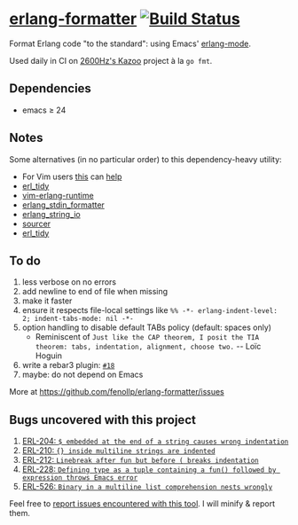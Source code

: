 # [erlang-formatter](https://github.com/fenollp/erlang-formatter) [![Build Status](https://travis-ci.org/fenollp/erlang-formatter.svg?branch=master)](https://travis-ci.org/fenollp/erlang-formatter/builds)

Format Erlang code "to the standard": using Emacs' [erlang-mode](http://erlang.org/doc/man/erlang.el.html).

Used daily in CI on [2600Hz's Kazoo](https://github.com/2600Hz/Kazoo) project à la `go fmt`.

## Dependencies

* emacs ≥ 24

## Notes

Some alternatives (in no particular order) to this dependency-heavy utility:

* For Vim users [this](http://erlang.org/pipermail/erlang-questions/2009-February/041719.html) can [help](http://stackoverflow.com/questions/4085411/vim-indent-like-emacs)
* [erl_tidy](./test/before/erl_tidy.escript)
* [vim-erlang-runtime](https://github.com/vim-erlang/vim-erlang-runtime)
* [erlang_stdin_formatter](https://github.com/ebengt/erlang_stdin_formatter)
* [erlang_string_io](https://github.com/ebengt/erlang_string_io)
* [sourcer](https://github.com/erlang/sourcer/pull/10)
* [erl_tidy](https://github.com/tsloughter/erl_tidy)

## To do

1. less verbose on no errors
1. add newline to end of file when missing
1. make it faster
1. ensure it respects file-local settings like `%% -*- erlang-indent-level: 2; indent-tabs-mode: nil -*-`
1. option handling to disable default TABs policy (default: spaces only)
    * Reminiscent of `Just like the CAP theorem, I posit the TIA theorem: tabs, indentation, alignment, choose two.` -- Loïc Hoguin
1. write a rebar3 plugin: [`#18`](https://github.com/fenollp/erlang-formatter/issues/18)
1. maybe: do not depend on Emacs

More at https://github.com/fenollp/erlang-formatter/issues

## Bugs uncovered with this project

1. [ERL-204: `$ embedded at the end of a string causes wrong indentation`](https://bugs.erlang.org/browse/ERL-204)
1. [ERL-210: `{} inside multiline strings are indented`](https://bugs.erlang.org/browse/ERL-210)
1. [ERL-212: `Linebreak after fun but before ( breaks indentation`](https://bugs.erlang.org/browse/ERL-212)
1. [ERL-228: `Defining type as a tuple containing a fun() followed by expression throws Emacs error`](https://bugs.erlang.org/browse/ERL-228)
1. [ERL-526: `Binary in a multiline list comprehension nests wrongly`](https://bugs.erlang.org/browse/ERL-526)

Feel free to [report issues encountered with this tool](https://github.com/fenollp/erlang-formatter/issues).
I will minify & report them.
